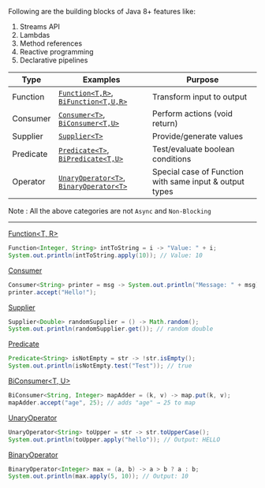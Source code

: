 Following are the building blocks of Java 8+ features like:
1) Streams API
2) Lambdas
3) Method references
4) Reactive programming
5) Declarative pipelines

| Type      | Examples                             | Purpose                                      |
|-----------|--------------------------------------|----------------------------------------------|
| Function  | [`Function<T,R>`](https://github.com/mnp014/Java/blob/master/Java8/Functional%20Interface%20/Function%3CT%2C%20R%3E.md), [`BiFunction<T,U,R>`](https://github.com/mnp014/Java/blob/master/Java8/Functional%20Interface%20/BiFunction%3CT%2C%20U%2C%20R%3E.md) | Transform input to output                    |
| Consumer  | [`Consumer<T>`](https://github.com/mnp014/Java/blob/master/Java8/Functional%20Interface%20/Consumer%3CT%3E.md), [`BiConsumer<T,U>`](https://github.com/mnp014/Java/blob/master/Java8/Functional%20Interface%20/BiConsumer%3CT%2C%20U%3E.md)     | Perform actions (void return)                |
| Supplier  | [`Supplier<T>`](https://github.com/mnp014/Java/blob/master/Java8/Functional%20Interface%20/Supplier%3CT%3E.md)                        | Provide/generate values                      |
| Predicate | [`Predicate<T>`](https://github.com/mnp014/Java/blob/master/Java8/Functional%20Interface%20/Predicate%3CT%3E.md), [`BiPredicate<T,U>`](https://github.com/mnp014/Java/blob/master/Java8/Functional%20Interface%20/BiPredicate%3CT%2C%20U%3E.md)   | Test/evaluate boolean conditions             |
| Operator  | [`UnaryOperator<T>`](https://github.com/mnp014/Java/blob/master/Java8/Functional%20Interface%20/UnaryOperator%3CT%3E.md), [`BinaryOperator<T>`](https://github.com/mnp014/Java/blob/master/Java8/Functional%20Interface%20/BinaryOperator%3CT%3E.md) | Special case of Function with same input & output types |

Note : All the above categories are not `Async` and `Non-Blocking`


----

[Function<T, R>](https://github.com/mnp014/Java/blob/master/Java8/Functional%20Interface%20/Function%3CT%2C%20R%3E.md)
```java
Function<Integer, String> intToString = i -> "Value: " + i;
System.out.println(intToString.apply(10)); // Value: 10
```
[Consumer<T>](https://github.com/mnp014/Java/blob/master/Java8/Functional%20Interface%20/Consumer%3CT%3E.md)
```java
Consumer<String> printer = msg -> System.out.println("Message: " + msg);
printer.accept("Hello!");
```
[Supplier<T>](https://github.com/mnp014/Java/blob/master/Java8/Functional%20Interface%20/Supplier%3CT%3E.md)
```java
Supplier<Double> randomSupplier = () -> Math.random();
System.out.println(randomSupplier.get()); // random double
```
[Predicate<T>](https://github.com/mnp014/Java/blob/master/Java8/Functional%20Interface%20/Predicate%3CT%3E.md)
```java
Predicate<String> isNotEmpty = str -> !str.isEmpty();
System.out.println(isNotEmpty.test("Test")); // true
```
[BiConsumer<T, U>](https://github.com/mnp014/Java/blob/master/Java8/Functional%20Interface%20/BiConsumer%3CT%2C%20U%3E.md)
```java
BiConsumer<String, Integer> mapAdder = (k, v) -> map.put(k, v);
mapAdder.accept("age", 25); // adds "age" → 25 to map
```
[UnaryOperator<T>](https://github.com/mnp014/Java/blob/master/Java8/Functional%20Interface%20/UnaryOperator%3CT%3E.md)
```java
UnaryOperator<String> toUpper = str -> str.toUpperCase();
System.out.println(toUpper.apply("hello")); // Output: HELLO
```
[BinaryOperator<T>](https://github.com/mnp014/Java/blob/master/Java8/Functional%20Interface%20/BinaryOperator%3CT%3E.md)
```java
BinaryOperator<Integer> max = (a, b) -> a > b ? a : b;
System.out.println(max.apply(5, 10)); // Output: 10
```


